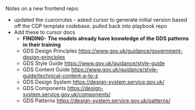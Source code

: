 Notes on a new frontend repo:
- updated the cusrorrules - asked cursor to generate initial version based off the CDP template codebase. pulled back into playbook repo
- Add these to cursor docs
	- **FINDING- The models already have knowledge of the GDS patterns in their training**
	- GDS Design Principles https://www.gov.uk/guidance/government-design-principles 
	- GDS Style Guide https://www.gov.uk/guidance/style-guide
	- GDS Content Guide https://www.gov.uk/guidance/style-guide/technical-content-a-to-z 
	- GDS Design System https://design-system.service.gov.uk/ 
	- GDS Components https://design-system.service.gov.uk/components/ 
	- GDS Patterns https://design-system.service.gov.uk/patterns/ 
		